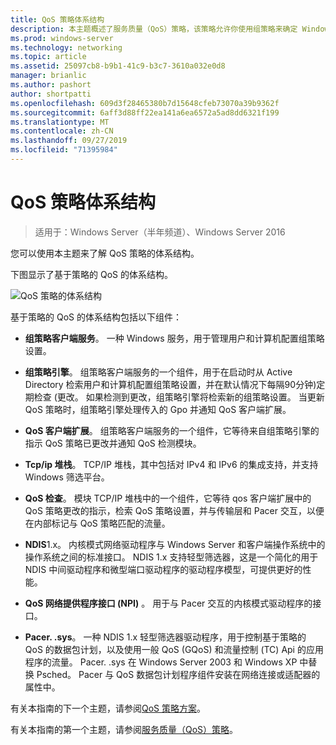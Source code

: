 ```yaml
---
title: QoS 策略体系结构
description: 本主题概述了服务质量（QoS）策略，该策略允许你使用组策略来确定 Windows Server 2016 中特定应用程序和服务的网络流量带宽的优先级。
ms.prod: windows-server
ms.technology: networking
ms.topic: article
ms.assetid: 25097cb8-b9b1-41c9-b3c7-3610a032e0d8
manager: brianlic
ms.author: pashort
author: shortpatti
ms.openlocfilehash: 609d3f28465380b7d15648cfeb73070a39b9362f
ms.sourcegitcommit: 6aff3d88ff22ea141a6ea6572a5ad8dd6321f199
ms.translationtype: MT
ms.contentlocale: zh-CN
ms.lasthandoff: 09/27/2019
ms.locfileid: "71395984"
---
```

# <a name="qos-policy-architecture"></a>QoS 策略体系结构

>适用于：Windows Server（半年频道）、Windows Server 2016

您可以使用本主题来了解 QoS 策略的体系结构。

下图显示了基于策略的 QoS 的体系结构。

![QoS 策略的体系结构](../../media/QoS/QoS-Policy-Architecture.jpg)

基于策略的 QoS 的体系结构包括以下组件：

- **组策略客户端服务**。 一种 Windows 服务，用于管理用户和计算机配置组策略设置。

- **组策略引擎**。 组策略客户端服务的一个组件，用于在启动时从 Active Directory 检索用户和计算机配置组策略设置，并在默认情况下每隔90分钟\)定期检查 \(更改。 如果检测到更改，组策略引擎将检索新的组策略设置。 当更新 QoS 策略时，组策略引擎处理传入的 Gpo 并通知 QoS 客户端扩展。

- **QoS 客户端扩展**。 组策略客户端服务的一个组件，它等待来自组策略引擎的指示 QoS 策略已更改并通知 QoS 检测模块。

- **Tcp/ip 堆栈**。 TCP/IP 堆栈，其中包括对 IPv4 和 IPv6 的集成支持，并支持 Windows 筛选平台。 

- **QoS 检查**。 模块 TCP/IP 堆栈中的一个组件，它等待 qos 客户端扩展中的 QoS 策略更改的指示，检索 QoS 策略设置，并与传输层和 Pacer 交互，以便在内部标记与 QoS 策略匹配的流量。

- **NDIS**1.x。 内核模式网络驱动程序与 Windows Server 和客户端操作系统中的操作系统之间的标准接口。 NDIS 1.x 支持轻型筛选器，这是一个简化的用于 NDIS 中间驱动程序和微型端口驱动程序的驱动程序模型，可提供更好的性能。

- **QoS 网络提供程序接口 \(NPI\)** 。 用于与 Pacer 交互的内核模式驱动程序的接口。

- **Pacer. .sys**。 一种 NDIS 1.x 轻型筛选器驱动程序，用于控制基于策略的 QoS 的数据包计划，以及使用一般 QoS \(GQoS\) 和流量控制 \(TC\) Api 的应用程序的流量。 Pacer. .sys 在 Windows Server 2003 和 Windows XP 中替换 Psched。 Pacer 与 QoS 数据包计划程序组件安装在网络连接或适配器的属性中。

有关本指南的下一个主题，请参阅[QoS 策略方案](qos-policy-scenarios.md)。

有关本指南的第一个主题，请参阅[服务质量（QoS）策略](qos-policy-top.md)。

